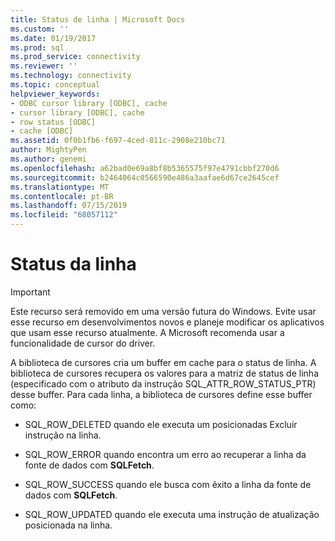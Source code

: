 ```yaml
---
title: Status de linha | Microsoft Docs
ms.custom: ''
ms.date: 01/19/2017
ms.prod: sql
ms.prod_service: connectivity
ms.reviewer: ''
ms.technology: connectivity
ms.topic: conceptual
helpviewer_keywords:
- ODBC cursor library [ODBC], cache
- cursor library [ODBC], cache
- row status [ODBC]
- cache [ODBC]
ms.assetid: 0f0b1fb6-f697-4ced-811c-2908e210bc71
author: MightyPen
ms.author: genemi
ms.openlocfilehash: a62bad0e69a8bf8b5365575f97e4791cbbf270d6
ms.sourcegitcommit: b2464064c0566590e486a3aafae6d67ce2645cef
ms.translationtype: MT
ms.contentlocale: pt-BR
ms.lasthandoff: 07/15/2019
ms.locfileid: "68057112"
---
```

# <a name="row-status"></a>Status da linha
> [!IMPORTANT]  
>  Este recurso será removido em uma versão futura do Windows. Evite usar esse recurso em desenvolvimentos novos e planeje modificar os aplicativos que usam esse recurso atualmente. A Microsoft recomenda usar a funcionalidade de cursor do driver.  
  
 A biblioteca de cursores cria um buffer em cache para o status de linha. A biblioteca de cursores recupera os valores para a matriz de status de linha (especificado com o atributo da instrução SQL_ATTR_ROW_STATUS_PTR) desse buffer. Para cada linha, a biblioteca de cursores define esse buffer como:  
  
-   SQL_ROW_DELETED quando ele executa um posicionadas Excluir instrução na linha.  
  
-   SQL_ROW_ERROR quando encontra um erro ao recuperar a linha da fonte de dados com **SQLFetch**.  
  
-   SQL_ROW_SUCCESS quando ele busca com êxito a linha da fonte de dados com **SQLFetch**.  
  
-   SQL_ROW_UPDATED quando ele executa uma instrução de atualização posicionada na linha.

